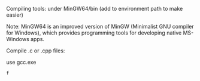 Compiling tools: under MinGW64/bin  (add to environment path to make easier)

Note: MinGW64 is an improved version of MinGW (Minimalist GNU compiler for Windows), which provides programming tools for developing native MS-Windows apps. 


Compile .c or .cpp files: 

use gcc.exe 

    f















